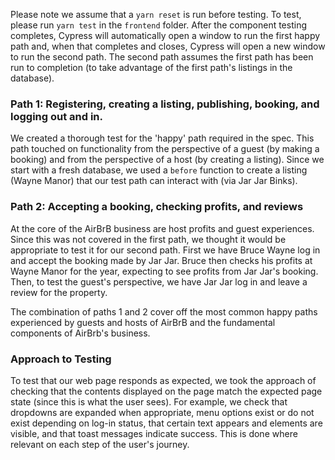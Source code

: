 Please note we assume that a `yarn reset` is run before testing. To test, please run `yarn test` in the `frontend` folder. After the component testing completes, Cypress will automatically open a window to run the first happy path and, when that completes and closes, Cypress will open a new window to run the second path. The second path assumes the first path has been run to completion (to take advantage of the first path's listings in the database).

### Path 1: Registering, creating a listing, publishing, booking, and logging out and in.
We created a thorough test for the 'happy' path required in the spec. This path touched on functionality from the perspective of a guest (by making a booking) and from the perspective of a host (by creating a listing). Since we start with a fresh database, we used a `before` function to create a listing (Wayne Manor) that our test path can interact with (via Jar Jar Binks). 

### Path 2: Accepting a booking, checking profits, and reviews
At the core of the AirBrB business are host profits and guest experiences. Since this was not covered in the first path, we thought it would be appropriate to test it for our second path. First we have Bruce Wayne log in and accept the booking made by Jar Jar. Bruce then checks his profits at Wayne Manor for the year, expecting to see profits from Jar Jar's booking. Then, to test the guest's perspective, we have Jar Jar log in and leave a review for the property. 

The combination of paths 1 and 2 cover off the most common happy paths experienced by guests and hosts of AirBrB and the fundamental components of AirBrb's business.

### Approach to Testing
To test that our web page responds as expected, we took the approach of checking that the contents displayed on the page match the expected page state (since this is what the user sees). For example, we check that dropdowns are expanded when appropriate, menu options exist or do not exist depending on log-in status, that certain text appears and elements are visible, and that toast messages indicate success. This is done where relevant on each step of the user's journey. 